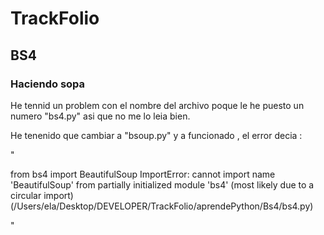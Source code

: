 # TrackFolio
## BS4

<!-- Parte 1  -->
### Haciendo sopa 
He tennid un problem con el nombre del archivo poque le he puesto un numero "bs4.py" asi que no me lo leia bien. 

He tenenido que cambiar a "bsoup.py" y a funcionado , el error decia :

"    

from bs4 import BeautifulSoup
ImportError: cannot import name 'BeautifulSoup' from partially initialized module 'bs4' (most likely due to a circular import) (/Users/ela/Desktop/DEVELOPER/TrackFolio/aprendePython/Bs4/bs4.py)

"



